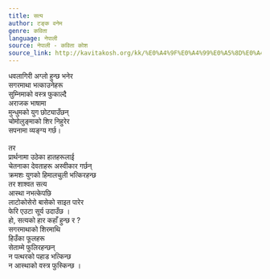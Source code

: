 ```yaml
---
title: सत्य
author: टङ्क वनेम
genre: कविता
language: नेपाली
source: नेपाली - कविता कोश
source_link: http://kavitakosh.org/kk/%E0%A4%9F%E0%A4%99%E0%A5%8D%E0%A4%95_%E0%A4%B5%E0%A4%A8%E0%A5%87%E0%A4%AE
---
```


धवलागिरी अग्लो हुन्छ भनेर  
सगरमाथा भत्काउनेहरू  
सुम्निमाको वस्त्र फुकाल्दै  
अराजक भाषामा  
मुन्धुमको युग छोट्याउँछन्  
चोमोलुङ्माको शिर निहुरेर  
सपनामा व्यङ्ग्य गर्छ।  
   
तर  
प्रार्थनामा उठेका हातहरूलाई  
चेतनाका देवताहरू अस्वीकार गर्छन्  
क्रमशः युगको हिमालचुली भत्किरहन्छ  
तर शाश्वत सत्य  
आस्था नभत्केपछि  
लाटोकोसेरो बासेको साइत पारेर  
फेरि एउटा सूर्य उदाउँछ ।  
हो, सत्यको हार कहाँ हुन्छ र ?  
सगरमाथाको शिरमाथि  
हिउँका फूलहरू  
सेताम्मे फुलिरहन्छन्  
न पत्थरको पहाड भत्किन्छ  
न आस्थाको वस्त्र फुस्किन्छ ।
